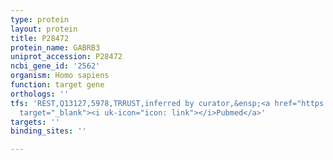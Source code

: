 ```yaml
---
type: protein
layout: protein
title: P28472
protein_name: GABRB3
uniprot_accession: P28472
ncbi_gene_id: '2562'
organism: Homo sapiens
function: target gene
orthologs: ''
tfs: 'REST,Q13127,5978,TRRUST,inferred by curator,&ensp;<a href="https://www.ncbi.nlm.nih.gov/pubmed/?term=22765836%5Buid%5D+OR+29087512%5Buid%5D"
  target="_blank"><i uk-icon="icon: link"></i>Pubmed</a>'
targets: ''
binding_sites: ''

---
```

